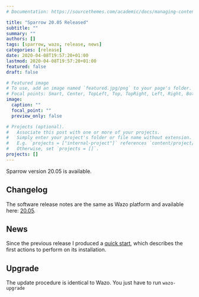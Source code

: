 ```yaml
---
# Documentation: https://sourcethemes.com/academic/docs/managing-content/

title: "Sparrow 20.05 Released"
subtitle: ""
summary: ""
authors: []
tags: [sparrow, wazo, release, news]
categories: [release]
date: 2020-04-08T19:57:20+01:00
lastmod: 2020-04-08T19:57:20+01:00
featured: false
draft: false

# Featured image
# To use, add an image named `featured.jpg/png` to your page's folder.
# Focal points: Smart, Center, TopLeft, Top, TopRight, Left, Right, BottomLeft, Bottom, BottomRight.
image:
  caption: ""
  focal_point: ""
  preview_only: false

# Projects (optional).
#   Associate this post with one or more of your projects.
#   Simply enter your project's folder or file name without extension.
#   E.g. `projects = ["internal-project"]` references `content/project/deep-learning/index.md`.
#   Otherwise, set `projects = []`.
projects: []
---
```


Sparrow version 20.05 is available.

## Changelog

The software release notes are the same as Wazo platform and available here: [20.05](https://wazo-platform.org/blog/release-review-2005).

## News

Since the previous release I produced a [quick start](../../docs/quick-start), which describes the first actions to perform on its installation.

## Upgrade

The update procedure is identical to Wazo.
You just have to run `wazo-upgrade`
